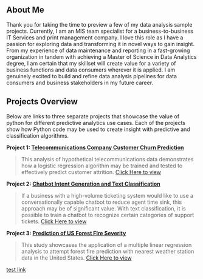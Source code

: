 

## About Me

Thank you for taking the time to preview a few of my data analysis sample projects. Currently, I am an MIS team specialist for a business-to-business IT Services and print management company. I love this role as I have a passion for exploring data and transforming it in novel ways to gain insight. From my experience of data maintenance and reporting in a fast-growing organization in tandem with achieving a Master of Science in Data Analytics degree, I am certain that my skillset will create value for a variety of business functions and data consumers wherever it is applied. I am genuinely excited to build and refine data analysis pipelines for data consumers and business stakeholders in my future career.

## Projects Overview

Below are links to three separate projects that showcase the value of python for different predictive analytics use cases. Each of the projects show how Python code may be used to create insight with predictive and classification algorithms.


**Project 1: [Telecommunications Company Customer Churn Prediction](https://github.com/Jeff-VA/Sample-Projects/blob/gh-pages/customer_churn_project/overview.md)**
>This analysis of hypothetical telecommunications data demonstrates how a logistic regression algorithm may be trained and tested to effectively predict customer attrition. [Click Here to view](https://github.com/Jeff-VA/Sample-Projects/blob/gh-pages/customer_churn_project/overview.md)


**Project 2: [Chatbot Intent Generation and Text Classification](https://jeff-va.github.io/Sample-Projects/intent_text_classification/text_classification.html)**
>If a business with a high-volume ticketing system would like to use a conversationally capable chatbot to reduce agent time sink, this approach may be of significant value. With text classification, it is possible to train a chatbot to recognize certain categories of support tickets. [Click Here to view](https://jeff-va.github.io/Sample-Projects/intent_text_classification/text_classification.html)


**Project 3: [Prediction of US Forest FIre Severity](https://github.com/Jeff-VA/Sample-Projects/blob/gh-pages/forest_fire_project/overview.md)**
>This study showcases the application of a multiple linear regression analysis to attempt forest fire prediction with nearest weather station data in the United States. [Click Here to view](https://github.com/Jeff-VA/Sample-Projects/blob/gh-pages/forest_fire_project/overview.md)


[test link](https://jeff-va.github.io/Sample-Projects/customer_churn_project/overview.md)
